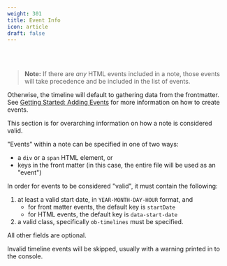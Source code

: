```yaml
---
weight: 301
title: Event Info
icon: article
draft: false
---
```


<br></br>

> **Note:** If there are *any* HTML events included in a note, those events will take precedence and be included in the list of events. 

Otherwise, the timeline will default to gathering data from the frontmatter. See [Getting Started: Adding Events](../01_guides/00_getting_started/02_adding_events.md) for more information on how to create events. 

This section is for overarching information on how a note is considered valid.

"Events" within a note can be specified in one of two ways:
  - a `div` or a `span` HTML element, or
  - keys in the front matter (in this case, the entire file will be used as an "event")

In order for events to be considered "valid", it must contain the following: 
1) at least a valid start date, in `YEAR-MONTH-DAY-HOUR` format, and
    - for front matter events, the default key is `startDate`
    - for HTML events, the default key is `data-start-date`
2) a valid class, specifically `ob-timelines` must be specified.

All other fields are optional.

Invalid timeline events will be skipped, usually with a warning printed in to the console.
